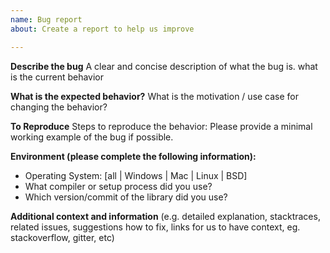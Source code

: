```yaml
---
name: Bug report
about: Create a report to help us improve

---
```


**Describe the bug**
A clear and concise description of what the bug is.
what is the current behavior

**What is the expected behavior?**
 What is the motivation / use case for changing the behavior?

**To Reproduce**
Steps to reproduce the behavior:
Please provide a minimal working example of the bug if possible.

**Environment (please complete the following information):**
 - Operating System: [all | Windows | Mac | Linux | BSD]
 - What compiler or setup process did you use?
 - Which version/commit of the library did you use?

**Additional context and information**
(e.g. detailed explanation, stacktraces, related issues, suggestions how to fix, links for us to have context, eg. stackoverflow, gitter, etc)
